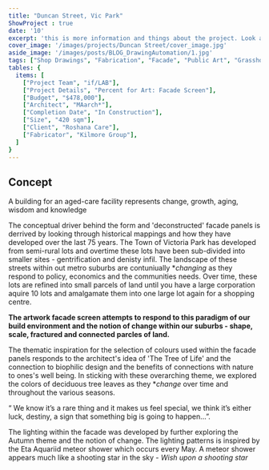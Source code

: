 ```yaml
---
title: "Duncan Street, Vic Park" 
ShowProject : true
date: '10'
excerpt: 'this is more information and things about the project. Look at this test, it is testing the length of the item'
cover_image: '/images/projects/Duncan Street/cover_image.jpg'
aside_image: '/images/posts/BLOG_DrawingAutomation/1.jpg'
tags: ["Shop Drawings", "Fabrication", "Facade", "Public Art", "Grasshopper", "Computational Design", "Rhino 3D"]
tables: {
  items: [
    ["Project Team", "if/LAB"],
    ["Project Details", "Percent for Art: Facade Screen"],
    ["Budget", "$478,000"],
    ["Architect", "MAarch*"],
    ["Completion Date", "In Construction"],
    ["Size", "420 sqm"],
    ["Client", "Roshana Care"],
    ["Fabricator", "Kilmore Group"],
  ]
}
---
```


## Concept

A building for an aged-care facility represents change, growth, aging, wisdom and knowledge

The conceptual driver behind the form and 'deconstructed' facade panels is derrived by looking through historical mappings and how they have developed over the last 75 years. The Town of Victoria Park has developed from semi-rural lots and overtime these lots have been sub-divided into smaller sites - gentrification and denisty infil. The landscape of these streets within out metro suburbs are contuniually **changing* as they respond to policy, economics and the communities needs. Over time, these lots are refined into small parcels of land until you have a large corporation aquire 10 lots and amalgamate them into one large lot again for a shopping centre. 

**The artwork facade screen attempts to respond to this paradigm of our build environment and the notion of change within our suburbs - shape, scale, fractured and connected parcles of land.**

The thematic inspiration for the selection of colours used within the facade panels responds to the architect's idea of 'The Tree of Life' and the connection to biophilic design and the benefits of connections with nature to ones's well being. In sticking with these overarching theme, we explored the colors of deciduous tree leaves as they **change* over time and throughout the various seasons. 

<span style="colour:blue">“ We know it’s a rare thing and it makes us feel special, we think it’s either luck, destiny, a sign that something big is going to happen...”</span>.

The lighting within the facade was developed by further exploring the Autumn theme and the notion of change. The lighting patterns is inspired by the Eta Aquariid meteor shower which occurs every May. A meteor shower appears much like a shooting star in the sky - *Wish upon a shooting star*

